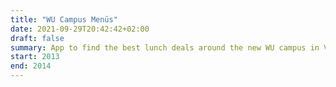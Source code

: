 ```yaml
---
title: "WU Campus Menüs"
date: 2021-09-29T20:42:42+02:00
draft: false
summary: App to find the best lunch deals around the new WU campus in Vienna.
start: 2013
end: 2014
---
```


